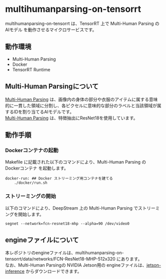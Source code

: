 # multihumanparsing-on-tensorrt
multihumanparsing-on-tensorrt は、TensorRT 上で Multi-Human Parsing の AIモデル を動作させるマイクロサービスです。  

## 動作環境
- Multi-Human Parsing
- Docker
- TensorRT Runtime

## Multi-Human Parsingについて
[Multi-Human Parsing](https://github.com/ZhaoJ9014/Multi-Human-Parsing) は、画像内の身体の部分や衣服のアイテムに属する意味的に一貫した領域に分割し、各ピクセルに意味的な部分のラベルと当該領域が属するIDを割り当てるAIモデルです。  
[Multi-Human Parsing](https://github.com/ZhaoJ9014/Multi-Human-Parsing) は、特徴抽出にResNet18を使用しています。

## 動作手順
### Dockerコンテナの起動
Makefile に記載された以下のコマンドにより、Multi-Human Parsing の Dockerコンテナ を起動します。
```
docker-run: ## Docker ストリーミング用コンテナを建てる
	./docker/run.sh
```
### ストリーミングの開始
以下のコマンドにより、DeepStream 上の Multi-Human Parsing でストリーミングを開始します。  

```
segnet --network=fcn-resnet18-mhp --alpha=90 /dev/video0
```

## engineファイルについて
本レポジトリのengineファイルは、multihumanparsing-on-tensorrt/data/networks/FCN-ResNet18-MHP-512x320 にあります。  
なお、Multi-Human Parsingの NVIDIA Jetson用の engineファイルは、[jetson-inference](https://github.com/dusty-nv/jetson-inference) からダウンロードできます。  

